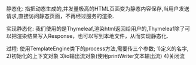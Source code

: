 静态化:
指把动态生成的,并发量极高的HTML页面变为静态内容保存,当用户发送请求,直接访问静态页面，不再经过服务的渲染.

实现静态化:
我们使用的是Thymeleaf,渲染html返回给用户的,Thymeleaf除了可以把渲染结果写入Response，也可以写到本地文件，从而实现静态化.

过程:
使用TemplateEngine类下的process方法,需要传三个参数;
1)定义的名字,
2)初始化的上下文对象
3)io输出流对象(使用printWriter文本输出流)
4)关闭流